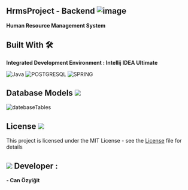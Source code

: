 ## HrmsProject - Backend ![image](https://user-images.githubusercontent.com/74922674/118663955-c41e6c80-b7f9-11eb-9b39-735ddd400187.png) 
   **Human Resource Management System**

 
## Built With 🛠️	

**Integrated Development Environment : Intellij IDEA Ultimate** 

![Java](https://img.shields.io/badge/Java-ED8B00?style=for-the-badge&logo=java&logoColor=white)
![POSTGRESQL](https://img.shields.io/badge/PostgreSQL-316192?style=for-the-badge&logo=postgresql&logoColor=white)
![SPRING](https://img.shields.io/badge/Spring-6DB33F?style=for-the-badge&logo=spring&logoColor=white)

##  Database Models <img src=https://github.com/canozyigiit/canozyigiit/blob/main/database.png>

![datebaseTables](https://github.com/canozyigiit/HrmsProject-Backend/blob/master/Hrms.png)

## License <img src="https://img.icons8.com/doodle/24/000000/document.png"/>
This project is licensed under the MIT License - see the [License](https://github.com/canozyigiit/HrmsProject-Backend/blob/master/LICENSE) file for details

##  <img src=https://github.com/canozyigiit/canozyigiit/blob/main/web-development%20.png> Developer : 
**- Can Özyiğit**
